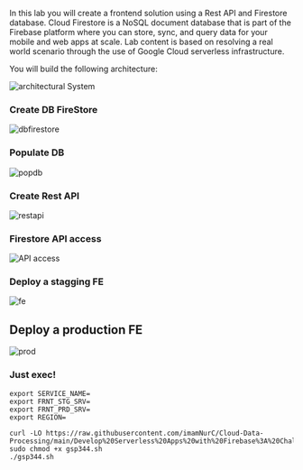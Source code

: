 In this lab you will create a frontend solution using a Rest API and Firestore database. Cloud Firestore is a NoSQL document database that is part of the Firebase platform where you can store, sync, and query data for your mobile and web apps at scale. Lab content is based on resolving a real world scenario through the use of Google Cloud serverless infrastructure.

You will build the following architecture:

![architectural System](https://cdn.qwiklabs.com/ktslVEb0iXwZo%2BJvv4WSMD3ZogKyLvKuXgU7%2FGwmol0%3D)

### Create DB FireStore
![dbfirestore](https://cdn.qwiklabs.com/%2BXTnJ7ZdcMC3Q5yJoJo9IgA0KycWEQgAlHMnQbRIHSw%3D)


### Populate DB
![popdb](https://cdn.qwiklabs.com/PKIVCpHcC1AN002C29%2FTGB5m3BLy1nvvVzv9o%2BoJPPw%3D)


### Create Rest API
![restapi](https://cdn.qwiklabs.com/%2FEEXmlifsMsOwCuZUq%2F7KYiuzoIjHgT8%2FqNBHG3WgFA%3D)

### Firestore API access
![API access](https://cdn.qwiklabs.com/%2FEEXmlifsMsOwCuZUq%2F7KYiuzoIjHgT8%2FqNBHG3WgFA%3D)

### Deploy a stagging FE
![fe](https://cdn.qwiklabs.com/m1BZ32wAOgNFZiGu0CHGt4MxL9CGTybjTY%2BEMcQjo%2Fs%3D)




## Deploy a production FE
![prod](https://cdn.qwiklabs.com/XS0ycXUPX%2BQgKX8dSq6flsOa0MLze%2FRow%2ByVRyWhT8M%3D)



### Just exec! 
```
export SERVICE_NAME=
export FRNT_STG_SRV=
export FRNT_PRD_SRV=
export REGION=
```

```
curl -LO https://raw.githubusercontent.com/imamNurC/Cloud-Data-Processing/main/Develop%20Serverless%20Apps%20with%20Firebase%3A%20Challenge%20Lab/gsp344.sh
sudo chmod +x gsp344.sh
./gsp344.sh
```
